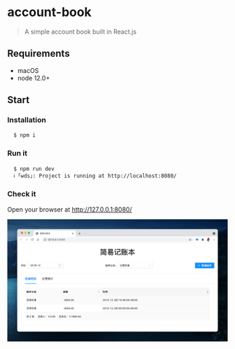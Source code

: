 # account-book
> A simple account book built in React.js

## Requirements

- macOS
- node 12.0+

## Start

### Installation
```bash
  $ npm i
```

### Run it
```bash
  $ npm run dev
  ℹ ｢wds｣: Project is running at http://localhost:8080/
```

### Check it
Open your browser at http://127.0.0.1:8080/

![](https://raw.githubusercontent.com/xiajinchun/account-book/main/public/sample.png)